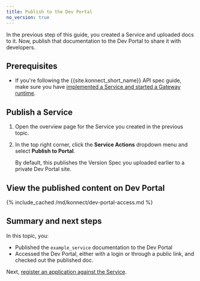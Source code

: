 ```yaml
---
title: Publish to the Dev Portal
no_version: true
---
```


In the previous step of this guide, you created a Service and uploaded docs to it.
Now, publish that documentation to the Dev Portal to share it with developers.

## Prerequisites

* If you're following the {{site.konnect_short_name}} API spec guide,
make sure you have [implemented a Service and started a Gateway runtime](/konnect/getting-started/spec/service/).

## Publish a Service

1. Open the overview page for the Service you created in the previous topic.

1. In the top right corner, click the **Service Actions** dropdown menu and select
**Publish to Portal**.

    By default, this publishes the Version Spec you uploaded earlier to a private
    Dev Portal site.

## View the published content on Dev Portal

{% include_cached /md/konnect/dev-portal-access.md %}

## Summary and next steps

In this topic, you:

* Published the `example_service` documentation to the Dev Portal
* Accessed the Dev Portal, either with a login or through a public link, and checked out the published doc.

Next, [register an application against the Service](/konnect/getting-started/spec/app-registration).
